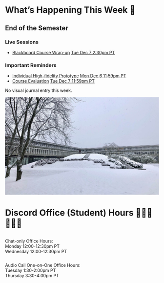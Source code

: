 <div class=alert>

# What’s Happening This Week 💫

## End of the Semester

### Live Sessions

* [Blackboard Course Wrap-up](https://canvas.sfu.ca/courses/64326/external_tools/3544) <span class='badge'> [Tue Dec 7 2:30pm PT](https://www.timeanddate.com/worldclock/fixedtime.html?msg=CMPT-363+Course+Wrapup&iso=20211207T1430&p1=256&am=30)</span>

### Important Reminders

* [Individual High-fidelity Prototype](https://canvas.sfu.ca/courses/64326/assignments/662759) <span class='badge'> [Mon Dec 6 11:59pm PT](https://www.timeanddate.com/worldclock/fixedtime.html?msg=CMPT-363+High-fidelity+Prototype+Due+Date&iso=20211206T2359&p1=256)</span>  
* [Course Evaluation](https://sfu.bluera.com/SFU) <span class='badge'> [Tue Dec 7 11:59pm PT](https://www.timeanddate.com/worldclock/fixedtime.html?msg=CMPT-363+High-fidelity+Prototype+Due+Date&iso=20211207T2359&p1=256)</span>  

No visual journal entry this week.

</div>

![SFU in the Winter](images/FF8J5MjXwA0S3UP.jpg ':class=banner-image')

# Discord Office (Student) Hours ‍👩🏽‍💻👨🏽‍💻

<div class="row">
<div class="column">

Chat-only Office Hours:  
Monday 12:00-12:30pm PT  
Wednesday 12:00-12:30pm PT   

</div>
<div class="column">

Audio Call One-on-One Office Hours:  
Tuesday 1:30-2:00pm PT  
Thursday 3:30-4:00pm PT  

</div>
</div>
